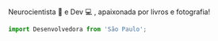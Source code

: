 Neurocientista 🧠 e Dev 💻 , apaixonada por livros e fotografia!

```js
import Desenvolvedora from 'São Paulo';
